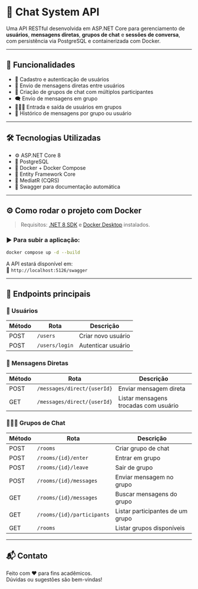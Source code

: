 
# 💬 Chat System API

Uma API RESTful desenvolvida em ASP.NET Core para gerenciamento de **usuários**, **mensagens diretas**, **grupos de chat** e **sessões de conversa**, com persistência via PostgreSQL e containerizada com Docker.

---

## 🚀 Funcionalidades

- 👤 Cadastro e autenticação de usuários
- 📩 Envio de mensagens diretas entre usuários
- 👥 Criação de grupos de chat com múltiplos participantes
- 🗨️ Envio de mensagens em grupo
- 🧑‍🤝‍🧑 Entrada e saída de usuários em grupos
- 📜 Histórico de mensagens por grupo ou usuário

---

## 🛠️ Tecnologias Utilizadas

- ⚙️ ASP.NET Core 8
- 🐘 PostgreSQL
- 🐳 Docker + Docker Compose
- 🧱 Entity Framework Core
- 🔁 MediatR (CQRS)
- 📄 Swagger para documentação automática

---

## ⚙️ Como rodar o projeto com Docker

> Requisitos: [.NET 8 SDK](https://dotnet.microsoft.com/en-us/download/dotnet/8.0) e [Docker Desktop](https://www.docker.com/products/docker-desktop) instalados.

### ▶️ Para subir a aplicação:

```bash
docker compose up -d --build
```

A API estará disponível em:  
📍 `http://localhost:5126/swagger`

---

## 📮 Endpoints principais

### 👤 Usuários
| Método | Rota            | Descrição                      |
|--------|------------------|-------------------------------|
| POST   | `/users`         | Criar novo usuário            |
| POST   | `/users/login`   | Autenticar usuário            |

### 💬 Mensagens Diretas
| Método | Rota                            | Descrição                           |
|--------|----------------------------------|--------------------------------------|
| POST   | `/messages/direct/{userId}`     | Enviar mensagem direta              |
| GET    | `/messages/direct/{userId}`     | Listar mensagens trocadas com usuário |

### 🧑‍🤝‍🧑 Grupos de Chat
| Método | Rota                            | Descrição                             |
|--------|----------------------------------|----------------------------------------|
| POST   | `/rooms`                         | Criar grupo de chat                   |
| POST   | `/rooms/{id}/enter`              | Entrar em grupo                       |
| POST   | `/rooms/{id}/leave`              | Sair de grupo                         |
| POST   | `/rooms/{id}/messages`           | Enviar mensagem no grupo              |
| GET    | `/rooms/{id}/messages`           | Buscar mensagens do grupo             |
| GET    | `/rooms/{id}/participants`       | Listar participantes de um grupo      |
| GET    | `/rooms`                         | Listar grupos disponíveis             |

---

## 📬 Contato

Feito com ❤️ para fins acadêmicos.  
Dúvidas ou sugestões são bem-vindas!
